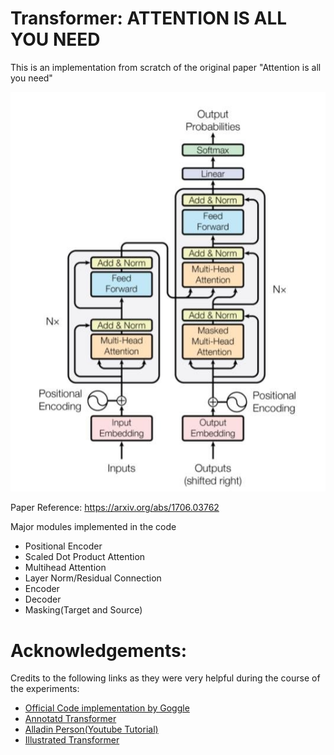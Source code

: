 # Transformer: ATTENTION IS ALL YOU NEED
This is an implementation from scratch of the original paper "Attention is all you need"




![architecture](The-transformer-model-from-Attention-is-all-you-need-Viswani-et-al.png)

Paper Reference: https://arxiv.org/abs/1706.03762



Major modules implemented in the code

- Positional Encoder
- Scaled Dot Product Attention
- Multihead Attention
- Layer Norm/Residual Connection
- Encoder
- Decoder
- Masking(Target and Source)


# Acknowledgements:
Credits to the following links as they were very helpful during the course of the experiments:

- [Official Code implementation by Goggle](https://www.tensorflow.org/text/tutorials/transformer#masking)
- [Annotatd Transformer](http://nlp.seas.harvard.edu/2018/04/03/attention.html)
- [Alladin Person(Youtube Tutorial)](https://www.youtube.com/watch?v=U0s0f995w14)
- [Illustrated Transformer](http://jalammar.github.io/illustrated-transformer/)
